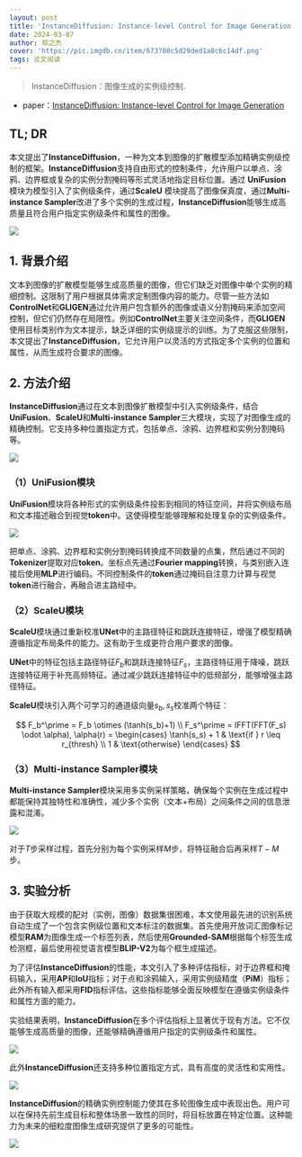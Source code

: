 ```yaml
---
layout: post
title: 'InstanceDiffusion: Instance-level Control for Image Generation'
date: 2024-03-07
author: 郑之杰
cover: 'https://pic.imgdb.cn/item/673700c5d29ded1a8c6c14df.png'
tags: 论文阅读
---
```


> InstanceDiffusion：图像生成的实例级控制.

- paper：[InstanceDiffusion: Instance-level Control for Image Generation](https://arxiv.org/abs/2402.03290)

## TL; DR

本文提出了**InstanceDiffusion**，一种为文本到图像的扩散模型添加精确实例级控制的框架。**InstanceDiffusion**支持自由形式的控制条件，允许用户以单点、涂鸦、边界框或复杂的实例分割掩码等形式灵活地指定目标位置。通过 **UniFusion** 模块为模型引入了实例级条件，通过**ScaleU** 模块提高了图像保真度，通过**Multi-instance Sampler**改进了多个实例的生成过程，**InstanceDiffusion**能够生成高质量且符合用户指定实例级条件和属性的图像。

![](https://pic.imgdb.cn/item/67370209d29ded1a8c6d0519.png)


## 1. 背景介绍

文本到图像的扩散模型能够生成高质量的图像，但它们缺乏对图像中单个实例的精细控制。这限制了用户根据具体需求定制图像内容的能力。尽管一些方法如**ControlNet**和**GLIGEN**通过允许用户包含额外的图像或语义分割掩码来添加空间控制，但它们仍然存在局限性。例如**ControlNet**主要关注空间条件，而**GLIGEN**使用目标类别作为文本提示，缺乏详细的实例级提示的训练。为了克服这些限制，本文提出了**InstanceDiffusion**，它允许用户以灵活的方式指定多个实例的位置和属性，从而生成符合要求的图像。


## 2. 方法介绍

**InstanceDiffusion**通过在文本到图像扩散模型中引入实例级条件，结合**UniFusion**、**ScaleU**和**Multi-instance Sampler**三大模块，实现了对图像生成的精确控制。它支持多种位置指定方式，包括单点、涂鸦、边界框和实例分割掩码等。

![](https://pic.imgdb.cn/item/673704acd29ded1a8c6ee9bc.png)

### （1）UniFusion模块

**UniFusion**模块将各种形式的实例级条件投影到相同的特征空间，并将实例级布局和文本描述融合到视觉**token**中。这使得模型能够理解和处理复杂的实例级条件。

![](https://pic.imgdb.cn/item/67370598d29ded1a8c6f9b66.png)

把单点、涂鸦、边界框和实例分割掩码转换成不同数量的点集，然后通过不同的**Tokenizer**提取对应**token**。坐标点先通过**Fourier mapping**转换，与类别嵌入连接后使用**MLP**进行编码。不同控制条件的**token**通过掩码自注意力计算与视觉**token**进行融合，再融合进主路经中。

### （2）ScaleU模块

**ScaleU**模块通过重新校准**UNet**中的主路径特征和跳跃连接特征，增强了模型精确遵循指定布局条件的能力。这有助于生成更符合用户要求的图像。

**UNet**中的特征包括主路径特征$F_b$和跳跃连接特征$F_s$，主路径特征用于降噪，跳跃连接特征用于补充高频特征。通过减少跳跃连接特征中的低频部分，能够增强主路径特征。

**ScaleU**模块引入两个可学习的通道级向量$s_b,s_s$校准两个特征：

$$
F_b^\prime = F_b \otimes (\tanh(s_b)+1) \\
F_s^\prime = IFFT(FFT(F_s) \odot \alpha), \alpha(r) = \begin{cases} \tanh(s_s) + 1 & \text{if } r \leq r_{thresh} \\ 1 & \text{otherwise} \end{cases}
$$

### （3）Multi-instance Sampler模块

**Multi-instance Sampler**模块采用多实例采样策略，确保每个实例在生成过程中都能保持其独特性和准确性，减少多个实例（文本+布局）之间条件之间的信息泄露和混淆。

![](https://pic.imgdb.cn/item/6737090bd29ded1a8c73133b.png)

对于$T$步采样过程，首先分别为每个实例采样$M$步，将特征融合后再采样$T-M$步。


## 3. 实验分析

由于获取大规模的配对（实例，图像）数据集很困难，本文使用最先进的识别系统自动生成了一个包含实例级位置和文本标注的数据集。首先使用开放词汇图像标记模型**RAM**为图像生成一个标签列表，然后使用**Grounded-SAM**根据每个标签生成检测框，最后使用视觉语言模型**BLIP-V2**为每个框生成描述。

为了评估**InstanceDiffusion**的性能，本文引入了多种评估指标，对于边界框和掩码输入，采用**AP**和**IoU**指标；对于点和涂鸦输入，采用实例级精度（**PiM**）指标；此外所有输入都采用**FID**指标评估。这些指标能够全面反映模型在遵循实例级条件和属性方面的能力。

实验结果表明，**InstanceDiffusion**在多个评估指标上显著优于现有方法。它不仅能够生成高质量的图像，还能够精确遵循用户指定的实例级条件和属性。

![](https://pic.imgdb.cn/item/67370ae2d29ded1a8c75ad34.png)

此外**InstanceDiffusion**还支持多种位置指定方式，具有高度的灵活性和实用性。

![](https://pic.imgdb.cn/item/67370b23d29ded1a8c760c25.png)

**InstanceDiffusion**的精确实例控制能力使其在多轮图像生成中表现出色。用户可以在保持先前生成目标和整体场景一致性的同时，将目标放置在特定位置。这种能力为未来的细粒度图像生成研究提供了更多的可能性。

![](https://pic.imgdb.cn/item/67370b5cd29ded1a8c766431.png)